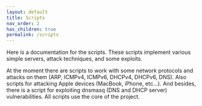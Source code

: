 ```yaml
---
layout: default
title: Scripts
nav_order: 2
has_children: true
permalink: /scripts
---
```


Here is a documentation for the scripts. These scripts implement various simple servers, attack techniques, and some exploits.

At the moment there are scripts to work with some network protocols and attacks on them (ARP, ICMPv4, ICMPv6, DHCPv4, DHCPv6, DNS). Also scripts for attacking Apple devices (MacBook, iPhone, etc...). And besides, there is a script for exploiting dnsmasq (DNS and DHCP server) vulnerabilities. All scripts use the core of the project.
